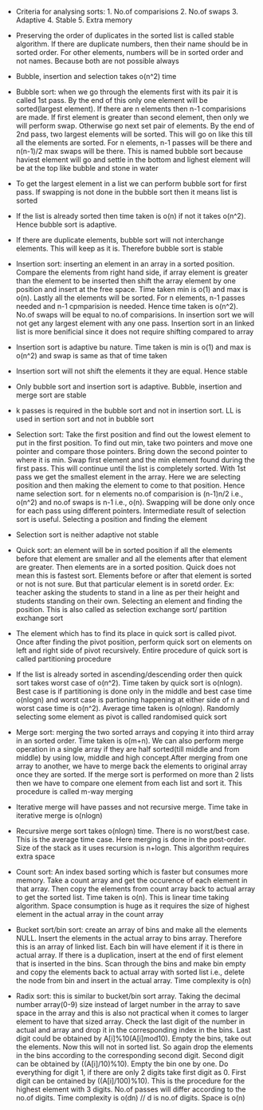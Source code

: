 * Criteria for analysing sorts:
        1. No.of comparisions
        2. No.of swaps
        3. Adaptive
        4. Stable
        5. Extra memory

* Preserving the order of duplicates in the sorted list is called stable algorithm. If there are duplicate numbers, then their name should be in sorted order. For other elements, numbers will be in sorted order and not names. Because both are not possible always

* Bubble, insertion and selection takes o(n^2) time

* Bubble sort: when we go through the elements first with its pair it is called 1st pass. By the end of this only one element will be sorted(largest element). If there are n elements then n-1 comparisions are made. If first element is greater than second element, then only we will perform swap. Otherwise go next set pair of elements. By the end of 2nd pass, two largest elements will be sorted. This will go on like this till all the elements are sorted. For n elements, n-1 passes will be there and n(n-1)/2 max swaps will be there. This is named bubble sort because haviest element will go and settle in the bottom and lighest element will be at the top like bubble and stone in water

* To get the largest element in a list we can perform bubble sort for first pass. If swapping is not done in the bubble sort then it means list is sorted

* If the list is already sorted then time taken is o(n) if not it takes o(n^2). Hence bubble sort is adaptive.

* If there are duplicate elements, bubble sort will not interchange elements. This will keep as it is. Therefore bubble sort is stable

* Insertion sort: inserting an element in an array in a sorted position. Compare the elements from right hand side, if array element is greater than the element to be inserted then shift the array element by one position and insert at the free space. Time taken min is o(1) and max is o(n). Lastly all the elements will be sorted. For n elements, n-1 passes needed and n-1 cpmparision is needed. Hence time taken is o(n^2). No.of swaps will be equal to no.of comparisions. In insertion sort we will not get any largest element with any one pass. Insertion sort in an linked list is more benificial since it does not require shifting compared to array

* Insertion sort is adaptive bu nature. Time taken is min is o(1) and max is o(n^2) and swap is same as that of time taken

* Insertion sort will not shift the elements it they are equal. Hence stable

* Only bubble sort and insertion sort is adaptive. Bubble, insertion and  merge sort are stable

* k passes is required in the bubble sort and not in insertion sort. LL is used in sertion sort and not in bubble sort

* Selection sort: Take the first position and find out the lowest element to put in the first position. To find out min, take two pointers and move one pointer and compare those pointers. Bring down the second pointer to where it is min. Swap first element and the min element found during the first pass. This will continue until the list is completely sorted. With 1st pass we get the smallest element in the array. Here we are selecting position and then making the element to come to that position. Hence name selection sort. for n elements no.of comparision is (n-1)n/2 i.e., o(n^2) and no.of swaps is n-1 i.e., o(n). Swapping will be done only once for each pass using different pointers. Intermediate result of selection sort is useful. Selecting a position and finding the element

* Selection sort is neither adaptive not stable

* Quick sort: an element will be in sorted position if all the elements before that element are smaller and all the elements after that element are greater. Then elements are in a sorted position. Quick does not mean this is fastest sort. Elements before or after that element is sorted or not is not sure. But that particular element is in soretd order. Ex: teacher asking the students to stand in a line as per their height and students standing on their own. Selecting an element and finding the position. This is also called as selection exchange sort/ partition exchange sort

* The element which has to find its place in quick sort is called pivot. Once after finding the pivot position, perform quick sort on elements on left and right side of pivot recursively. Entire procedure of quick sort is called partitioning procedure

* If the list is already sorted in ascending/descending order then quick sort takes worst case of o(n^2). Time taken by quick sort is o(nlogn). Best case is if partitioning is done only in the middle and best case time o(nlogn) and worst case is partioning happening at either side of n and worst case time is o(n^2). Average time taken is o(nlogn). Randomly selecting some element as pivot is called randomised quick sort

* Merge sort: merging the two sorted arrays and copying it into third array in an sorted order. Time taken is o(m+n). We can also perform merge operation in a single array if they are half sorted(till middle and from middle) by using low, middle and high concept.After merging from one array to another, we have to merge back the elements to original array once they are sorted. If the merge sort is performed on more than 2 lists then we have to compare one element from each list and sort it. This procedure is called m-way merging

* Iterative merge will have passes and not recursive merge. Time take in iterative merge is o(nlogn)

* Recursive merge sort takes o(nlogn) time. There is no worst/best case. This is the average time case. Here merging is done in the post-order. Size of the stack as it uses recursion is n+logn. This algorithm requires extra space

* Count sort: An index based sorting which is faster but consumes more memory. Take a count array and get the occurence of each element in that array. Then copy the elements from count array back to actual array to get the sorted list. Time taken is o(n). This is linear time taking algorithm. Space consumption is huge as it requires the size of highest element in the actual array in the count array

* Bucket sort/bin sort: create an array of bins and make all the elements NULL. Insert the elements in the actual array to bins array. Therefore this is an array of linked list. Each bin will have element if it is there in actual array. If there is a duplication, insert at the end of first element that is inserted in the bins. Scan through the bins and make bin empty and copy the elements back to actual array with sorted list i.e., delete the node from bin and insert in the actual array. Time complexity is o(n)

* Radix sort: this is similar to bucket/bin sort array. Taking the decimal number array(0-9) size instead of larget number in the array to save space in the array and this is also not practical when it comes to larger element to have that sized array. Check the last digit of the number in actual and array and drop it in the corresponding index in the bins. Last digit could be obtained by A[i]%10(A[i]mod10). Empty the bins, take out the elements. Now this will not in sorted list. So again drop the elements in the bins according to the corresponding second digit. Second digit can be obtained by ((A[i]/10)%10). Empty the bin one by one. Do everything for digit 1, if there are only 2 digits take first digit as 0. First digit can be ontained by ((A[i]/100)%10). This is the procedure for the highest element with 3 digits. No.of passes will differ according to the no.of digits. Time complexity is o(dn) // d is no.of digits. Space is o(n)